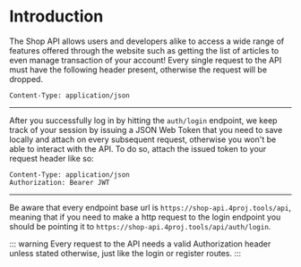 # Introduction

The Shop API allows users and developers alike to access a wide range of features offered through the website such as getting the list of articles to even manage transaction of your account! Every single request to the API must have the following header present, otherwise the request will be dropped.

```
Content-Type: application/json
```
----

After you successfully log in by hitting the `auth/login` endpoint, we keep track of your session by issuing a JSON Web Token that you need to save locally and attach on every subsequent request, otherwise you won't be able to interact with the API. To do so, attach the issued token to your request header like so:

```
Content-Type: application/json
Authorization: Bearer JWT
```

----

Be aware that every endpoint base url is `https://shop-api.4proj.tools/api`, meaning that if you need to make a http request to the login endpoint you should be pointing it to `https://shop-api.4proj.tools/api/auth/login`.

::: warning
Every request to the API needs a valid Authorization header unless stated otherwise, just like the login or register routes.
:::
